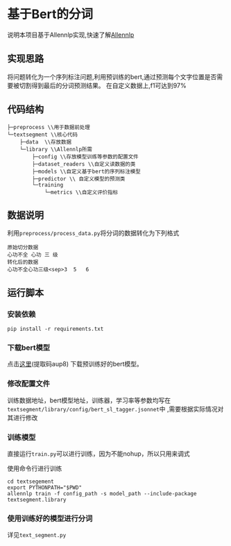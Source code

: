 # 基于Bert的分词

说明本项目基于Allennlp实现,快速了解[Allennlp](https://github.com/allenai/allennlp/blob/v0.6.1/tutorials/getting_started/using_as_a_library_pt1.md)

## 实现思路

将问题转化为一个序列标注问题,利用预训练的bert,通过预测每个文字位置是否需要被切割得到最后的分词预测结果。
在自定义数据上,f1可达到97%

## 代码结构
```
├─preprocess \\用于数据前处理
└─textsegment \\核心代码
    ├─data  \\存放数据
    └─library \\Allennlp所需
        ├─config \\存放模型训练等参数的配置文件
        ├─dataset_readers \\自定义读数据的类
        ├─models \\自定义基于bert的序列标注模型
        ├─predictor \\ 自定义模型的预测类
        └─training  
            └─metrics \\自定义评价指标
```

## 数据说明
利用`preprocess/process_data.py`将分词的数据转化为下列格式
```
原始切分数据
心功不全 心功 三 级
转化后的数据
心功不全心功三级<sep>3	5	6
```

## 运行脚本
### 安装依赖
`pip install -r requirements.txt`

### 下载bert模型
点击[这里](https://pan.baidu.com/s/1KBNNygpDlLeO7dvKB79zTg)(提取码aup8)
下载预训练好的bert模型。

### 修改配置文件  
训练数据地址，bert模型地址，训练器，学习率等参数均写在`textsegment/library/config/bert_sl_tagger.jsonnet`中
,需要根据实际情况对其进行修改

### 训练模型
直接运行`train.py`可以进行训练，因为不能nohup，所以只用来调式

使用命令行进行训练  
```  
cd textsegement
export PYTHONPATH="$PWD"
allennlp train -f config_path -s model_path --include-package textsegment.library  
```

### 使用训练好的模型进行分词
详见`text_segment.py`